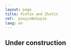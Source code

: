 ```yaml
---
layout: page
title: PinYin and ZhuYin
ref:  pinyinNzhuyin
lang: en
---
```


<h2>Under construction</h2>
